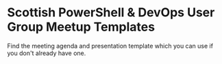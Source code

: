 # Scottish PowerShell & DevOps User Group Meetup Templates

Find the meeting agenda and presentation template which you can use if you don't already have one.